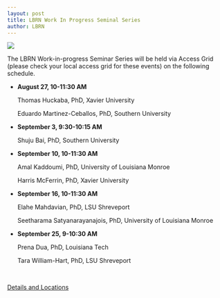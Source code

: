 ```yaml
---
layout: post
title: LBRN Work In Progress Seminal Series
author: LBRN
---
```


<a href="{{ site.baseurl }}events/work-in-progress"><img src="/assets/images/wipflyer.png"></a>


The LBRN Work-in-progress Seminar Series will be held via Access Grid (please check your local access grid for these events) on the following schedule.

- **August 27, 10-11:30 AM**

  Thomas Huckaba, PhD, Xavier University 

	Eduardo Martinez-Ceballos, PhD, Southern University 

- **September 3, 9:30-10:15 AM**

  Shuju Bai, PhD, Southern University

- **September 10, 10-11:30 AM**

  Amal Kaddoumi, PhD, University of Louisiana Monroe
	
	Harris McFerrin, PhD, Xavier University

- **September 16, 10-11:30 AM**

  Elahe Mahdavian, PhD, LSU Shreveport
	
	Seetharama Satyanarayanajois, PhD, University of Louisiana Monroe

- **September 25, 9-10:30 AM**

  Prena Dua, PhD, Louisiana Tech
	
	Tara William-Hart, PhD, LSU Shreveport

<br>

<a href="/events/work-in-progress" class="btn btn-info" style="margin-bottom: 30px">Details and Locations</a>